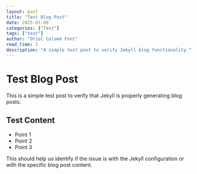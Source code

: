 ```yaml
---
layout: post
title: "Test Blog Post"
date: 2025-01-08
categories: ["Test"]
tags: ["test"]
author: "Oriol Colomé Font"
read_time: 2
description: "A simple test post to verify Jekyll blog functionality."
---
```


# Test Blog Post

This is a simple test post to verify that Jekyll is properly generating blog posts.

## Test Content

- Point 1
- Point 2
- Point 3

This should help us identify if the issue is with the Jekyll configuration or with the specific blog post content.
